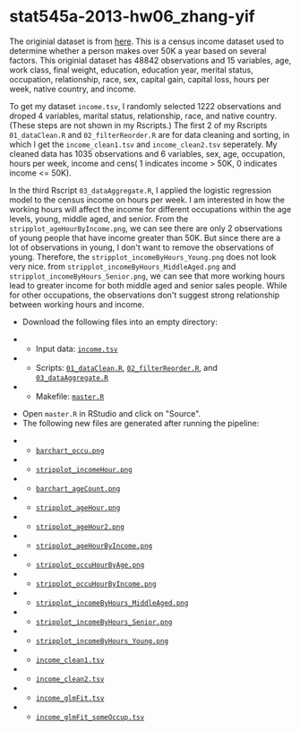 stat545a-2013-hw06_zhang-yif
============================
The originial dataset is from [here](http://archive.ics.uci.edu/ml/machine-learning-databases/adult/adult.data). This is a census income dataset used to determine whether a person makes over 50K a year based on several factors.
This originial dataset has 48842 observations and 15 variables, age, work class, final weight, education, education year, merital status, occupation, relationship, race, sex, capital gain, capital loss, hours per week, native country, and income.

To get my dataset `income.tsv`, I randomly selected 1222 observations and droped 4 variables, marital status, relationship, race, and native country. (These steps are not shown in my Rscripts.)
The first 2 of my Rscripts `01_dataClean.R` and `02_filterReorder.R` are for data cleaning and sorting, in which I get the `income_clean1.tsv` and
`income_clean2.tsv` seperately. My cleaned data has 1035 observations and 6 variables, sex, age, occupation, hours per week, income and cens(
1 indicates income > 50K, 0 indicates income <= 50K). 

In the third Rscript `03_dataAggregate.R`, I applied the logistic regression model to the 
census income on hours per week. I am interested in how the working hours will affect the income for different occupations within the age
levels, young, middle aged, and senior. From the `stripplot_ageHourByIncome.png`, we can see there are only 2 observations of young people that have
income greater than 50K. But since there are a lot of observations in young, I don't want to remove the observations of young. 
Therefore, the `stripplot_incomeByHours_Young.png` does not look very nice. from `stripplot_incomeByHours_MiddleAged.png`
and `stripplot_incomeByHours_Senior.png`, we can see that more working hours lead to greater income for both middle aged and senior sales people.
While for other occupations, the observations don't suggest strong relationship between working hours and income.

   * Download the following files into an empty directory:
-    - Input data: [`income.tsv`](https://github.com/dora7870/stat545a-2013-hw06_zhang-yif/blob/master/data/income.tsv) 
-    - Scripts: [`01_dataClean.R`](https://github.com/dora7870/stat545a-2013-hw06_zhang-yif/blob/master/Rscripts/01_dataClean.R), [`02_filterReorder.R`](https://github.com/dora7870/stat545a-2013-hw06_zhang-yif/blob/master/Rscripts/02_filterReorder.R), and [`03_dataAggregate.R`](https://github.com/dora7870/stat545a-2013-hw06_zhang-yif/blob/master/Rscripts/03_dataAggregate.R) 
-    - Makefile: [`master.R`](https://github.com/dora7870/stat545a-2013-hw06_zhang-yif/blob/master/Rscripts/master.R)
   * Open `master.R` in RStudio and click on "Source".
   * The following new files are generated after running the pipeline:
-    - [`barchart_occu.png`](https://github.com/dora7870/stat545a-2013-hw06_zhang-yif/blob/master/graphs/barchart_occu.png)
-    - [`stripplot_incomeHour.png`](https://github.com/dora7870/stat545a-2013-hw06_zhang-yif/blob/master/graphs/stripplot_incomeHour.png)
-    - [`barchart_ageCount.png`](https://github.com/dora7870/stat545a-2013-hw06_zhang-yif/blob/master/graphs/barchart_ageCount.png)
-    - [`stripplot_ageHour.png`](https://github.com/dora7870/stat545a-2013-hw06_zhang-yif/blob/master/graphs/stripplot_ageHour.png)
-    - [`stripplot_ageHour2.png`](https://github.com/dora7870/stat545a-2013-hw06_zhang-yif/blob/master/graphs/stripplot_ageHour2.png)
-    - [`stripplot_ageHourByIncome.png`](https://github.com/dora7870/stat545a-2013-hw06_zhang-yif/blob/master/graphs/stripplot_ageHourByIncome.png)
-    - [`stripplot_occuHourByAge.png`](https://github.com/dora7870/stat545a-2013-hw06_zhang-yif/blob/master/graphs/stripplot_occuHourByAge.png)
-    - [`stripplot_occuHourByIncome.png`](https://github.com/dora7870/stat545a-2013-hw06_zhang-yif/blob/master/graphs/stripplot_occuHourByIncome.png)
-    - [`stripplot_incomeByHours_MiddleAged.png`](https://github.com/dora7870/stat545a-2013-hw06_zhang-yif/blob/master/graphs/stripplot_incomeByHours_MiddleAged.png)
-    - [`stripplot_incomeByHours_Senior.png`](https://github.com/dora7870/stat545a-2013-hw06_zhang-yif/blob/master/graphs/stripplot_incomeByHours_Senior.png)
-    - [`stripplot_incomeByHours_Young.png`](https://github.com/dora7870/stat545a-2013-hw06_zhang-yif/blob/master/graphs/stripplot_incomeByHours_Young.png)
-    - [`income_clean1.tsv`](https://github.com/dora7870/stat545a-2013-hw06_zhang-yif/blob/master/data/income_clean1.tsv)
-    - [`income_clean2.tsv`](https://github.com/dora7870/stat545a-2013-hw06_zhang-yif/blob/master/data/income_clean2.tsv)
-    - [`income_glmFit.tsv`](https://github.com/dora7870/stat545a-2013-hw06_zhang-yif/blob/master/data/income_glmFit.tsv)
-    - [`income_glmFit_someOccup.tsv`](https://github.com/dora7870/stat545a-2013-hw06_zhang-yif/blob/master/data/income_glmFit_someOccup.tsv)
